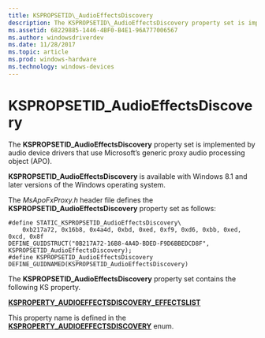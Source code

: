 ```yaml
---
title: KSPROPSETID\_AudioEffectsDiscovery
description: The KSPROPSETID\_AudioEffectsDiscovery property set is implemented by audio device drivers that use Microsoft’s generic proxy audio processing object (APO).
ms.assetid: 68229885-1446-4BF0-B4E1-96A777006567
ms.author: windowsdriverdev
ms.date: 11/28/2017
ms.topic: article
ms.prod: windows-hardware
ms.technology: windows-devices
---
```


# KSPROPSETID\_AudioEffectsDiscovery


The **KSPROPSETID\_AudioEffectsDiscovery** property set is implemented by audio device drivers that use Microsoft’s generic proxy audio processing object (APO).

**KSPROPSETID\_AudioEffectsDiscovery** is available with Windows 8.1 and later versions of the Windows operating system.

The *MsApoFxProxy.h* header file defines the **KSPROPSETID\_AudioEffectsDiscovery** property set as follows:

``` syntax
#define STATIC_KSPROPSETID_AudioEffectsDiscovery\  
    0xb217a72, 0x16b8, 0x4a4d, 0xbd, 0xed, 0xf9, 0xd6, 0xbb, 0xed, 0xcd, 0x8f  
DEFINE_GUIDSTRUCT("0B217A72-16B8-4A4D-BDED-F9D6BBEDCD8F", KSPROPSETID_AudioEffectsDiscovery);  
#define KSPROPSETID_AudioEffectsDiscovery DEFINE_GUIDNAMED(KSPROPSETID_AudioEffectsDiscovery)
```

The **KSPROPSETID\_AudioEffectsDiscovery** property set contains the following KS property.

[**KSPROPERTY\_AUDIOEFFECTSDISCOVERY\_EFFECTSLIST**](https://msdn.microsoft.com/library/windows/hardware/dn457706)

This property name is defined in the [**KSPROPERTY\_AUDIOEFFECTSDISCOVERY**](https://msdn.microsoft.com/library/windows/hardware/dn457705) enum.

 

 





